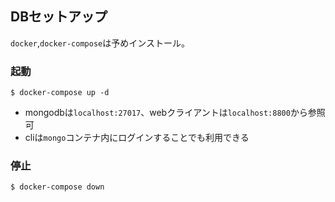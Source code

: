 ## DBセットアップ

`docker`,`docker-compose`は予めインストール。

### 起動
```
$ docker-compose up -d
```
- mongodbは`localhost:27017`、webクライアントは`localhost:8800`から参照可
- cliは`mongo`コンテナ内にログインすることでも利用できる

### 停止
```
$ docker-compose down
```
